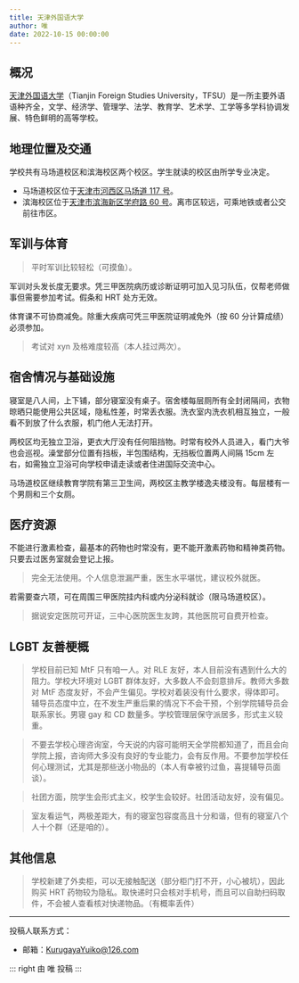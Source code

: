 ```yaml
---
title: 天津外国语大学
author: 唯
date: 2022-10-15 00:00:00
---
```


## 概况

[天津外国语大学](https://www.tjfsu.edu.cn)（Tianjin Foreign Studies University，TFSU）是一所主要外语语种齐全，文学、经济学、管理学、法学、教育学、艺术学、工学等多学科协调发展、特色鲜明的高等学校。

## 地理位置及交通

学校共有马场道校区和滨海校区两个校区。学生就读的校区由所学专业决定。

- 马场道校区位于[天津市河西区马场道 117 号](https://amap.com/place/B00160F6AZ)。
- 滨海校区位于[天津市滨海新区学府路 60 号](https://amap.com/place/B0FFGAPDXN)。离市区较远，可乘地铁或者公交前往市区。

## 军训与体育

> 平时军训比较轻松（可摸鱼）。

军训对头发长度无要求。凭三甲医院病历或诊断证明可加入见习队伍，仅帮老师做事但需要参加考试。假条和 HRT 处方无效。

体育课不可协商减免。除重大疾病可凭三甲医院证明减免外（按 60 分计算成绩）必须参加。

> 考试对 xyn 及格难度较高（本人挂过两次）。

## 宿舍情况与基础设施

寝室是八人间，上下铺，部分寝室没有桌子。宿舍楼每层厕所有全封闭隔间，衣物晾晒只能使用公共区域，隐私性差，时常丢衣服。洗衣室内洗衣机相互独立，一般看不到放了什么衣服，机门他人无法打开。

两校区均无独立卫浴，更衣大厅没有任何阻挡物。时常有校外人员进入，看门大爷也会巡视。澡堂部分位置有挡板，半包围结构，无挡板位置两人间隔 15cm 左右，如需独立卫浴可向学校申请走读或者住进国际交流中心。

马场道校区继续教育学院有第三卫生间，两校区主教学楼逸夫楼没有。每层楼有一个男厕和三个女厕。

## 医疗资源

不能进行激素检查，最基本的药物也时常没有，更不能开激素药物和精神类药物。只要去过医务室就会登记上报。

> 完全无法使用。个人信息泄漏严重，医生水平堪忧，建议校外就医。

若需要查六项，可在周围三甲医院挂内科或内分泌科就诊（限马场道校区）。

> 据说安定医院可开证，三中心医院医生友跨，其他医院可自费开检查。

## LGBT 友善梗概

> 学校目前已知 MtF 只有咱一人。对 RLE 友好，本人目前没有遇到什么大的阻力。学校大环境对 LGBT 群体友好，大多数人不会刻意排斥。教师大多数对 MtF 态度友好，不会产生偏见。学校对着装没有什么要求，得体即可。辅导员态度中立，在不发生严重后果的情况下不会干预，个别学院辅导员会联系家长。男寝 gay 和 CD 数量多。学校管理层保守派居多，形式主义较重。

> 不要去学校心理咨询室，今天说的内容可能明天全学院都知道了，而且会向学院上报，咨询师大多没有良好的专业能力，会有反作用。不要参加学校任何心理测试，尤其是那些送小物品的（本人有幸被钓过鱼，喜提辅导员面谈）。

> 社团方面，院学生会形式主义，校学生会较好。社团活动友好，没有偏见。

> 室友看运气，两极差距大，有的寝室包容度高且十分和谐，但有的寝室八个人十个群（还是咱的）。

## 其他信息

> 学校新建了外卖柜，可以无接触配送（部分柜门打不开，小心被坑），因此购买 HRT 药物较为隐私。取快递时只会核对手机号，而且可以自助扫码取件，不会被人查看核对快递物品。（有概率丢件）

---

投稿人联系方式：

- 邮箱：<KurugayaYuiko@126.com>

::: right
由 唯 投稿
:::
